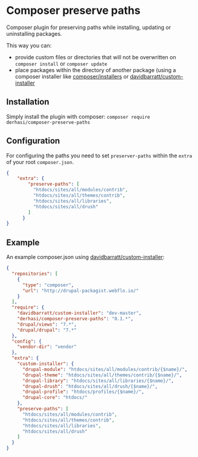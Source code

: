 # Composer preserve paths

Composer plugin for preserving paths while installing, updating or uninstalling packages.

This way you can:

* provide custom files or directories that will not be overwritten on `composer install` or `composer update`
* place packages within the directory of another package (using a composer installer like
[composer/installers](https://packagist.org/packages/composer/installers) or
[davidbarratt/custom-installer](https://packagist.org/packages/davidbarratt/custom-installer)


## Installation

Simply install the plugin with composer: `composer require derhasi/composer-preserve-paths`

## Configuration

For configuring the paths you need to set `preserver-paths` within the `extra` of your root `composer.json`.

```json
{
    "extra": {
        "preserve-paths": [
          "htdocs/sites/all/modules/contrib",
          "htdocs/sites/all/themes/contrib",
          "htdocs/sites/all/libraries",
          "htdocs/sites/all/drush"
        ]
      }
}
```

## Example

An example composer.json using [davidbarratt/custom-installer](https://packagist.org/packages/davidbarratt/custom-installer):

```json
{
  "repositories": [
    {
      "type": "composer",
      "url": "http://drupal-packagist.webflo.io/"
    }
  ],
  "require": {
    "davidbarratt/custom-installer": "dev-master",
    "derhasi/composer-preserve-paths": "0.1.*",
    "drupal/views": "7.*",
    "drupal/drupal": "7.*"
  },
  "config": {
    "vendor-dir": "vendor"
  },
  "extra": {
    "custom-installer": {
      "drupal-module": "htdocs/sites/all/modules/contrib/{$name}/",
      "drupal-theme": "htdocs/sites/all/themes/contrib/{$name}/",
      "drupal-library": "htdocs/sites/all/libraries/{$name}/",
      "drupal-drush": "htdocs/sites/all/drush/{$name}/",
      "drupal-profile": "htdocs/profiles/{$name}/",
      "drupal-core": "htdocs/"
    },
    "preserve-paths": [
      "htdocs/sites/all/modules/contrib",
      "htdocs/sites/all/themes/contrib",
      "htdocs/sites/all/libraries",
      "htdocs/sites/all/drush"
    ]
  }
}
```


